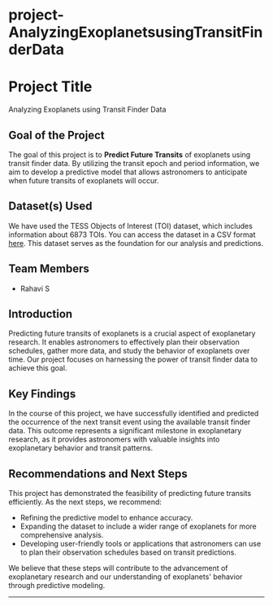 # project-AnalyzingExoplanetsusingTransitFinderData

# Project Title

Analyzing Exoplanets using Transit Finder Data

## Goal of the Project

The goal of this project is to **Predict Future Transits** of exoplanets using transit finder data. By utilizing the transit epoch and period information, we aim to develop a predictive model that allows astronomers to anticipate when future transits of exoplanets will occur.

## Dataset(s) Used

We have used the TESS Objects of Interest (TOI) dataset, which includes information about 6873 TOIs. You can access the dataset in a CSV format [here](https://astro.swarthmore.edu/transits/toi_targets.csv). This dataset serves as the foundation for our analysis and predictions.

## Team Members

- Rahavi S

## Introduction

Predicting future transits of exoplanets is a crucial aspect of exoplanetary research. It enables astronomers to effectively plan their observation schedules, gather more data, and study the behavior of exoplanets over time. Our project focuses on harnessing the power of transit finder data to achieve this goal.

## Key Findings

In the course of this project, we have successfully identified and predicted the occurrence of the next transit event using the available transit finder data. This outcome represents a significant milestone in exoplanetary research, as it provides astronomers with valuable insights into exoplanetary behavior and transit patterns.

## Recommendations and Next Steps

This project has demonstrated the feasibility of predicting future transits efficiently. As the next steps, we recommend:

- Refining the predictive model to enhance accuracy.
- Expanding the dataset to include a wider range of exoplanets for more comprehensive analysis.
- Developing user-friendly tools or applications that astronomers can use to plan their observation schedules based on transit predictions.

We believe that these steps will contribute to the advancement of exoplanetary research and our understanding of exoplanets' behavior through predictive modeling.

---

